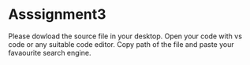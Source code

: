 # Asssignment3
Please dowload the source file in your desktop.
Open your code with vs code or any suitable code editor.
Copy path of the file and paste your favaourite search engine.
